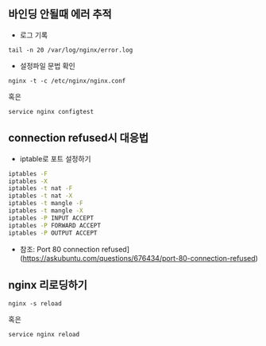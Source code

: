 ## 바인딩 안될때 에러 추적

- 로그 기록

`tail -n 20 /var/log/nginx/error.log`

- 설정파일 문법 확인

`nginx -t -c /etc/nginx/nginx.conf`

혹은

`service nginx configtest`

## connection refused시 대응법

- iptable로 포트 설정하기

```sh
iptables -F
iptables -X
iptables -t nat -F
iptables -t nat -X
iptables -t mangle -F
iptables -t mangle -X
iptables -P INPUT ACCEPT
iptables -P FORWARD ACCEPT
iptables -P OUTPUT ACCEPT
```

- 참조: Port 80 connection refused](https://askubuntu.com/questions/676434/port-80-connection-refused)

## nginx 리로딩하기

`nginx -s reload`

혹은

`service nginx reload`
